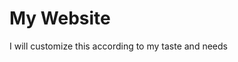 <!DOCTYPE html>
<html lang="en">
<head>
    <meta charset="UTF-8">
    <meta name="viewport" content="width=device-width, initial-scale=1.0">
    <title>css external file integration</title>
    <link rel="stylesheet" href="webstyle.css">
</head>
<body>
    <h1>My Website</h1>
    <p>I will customize this according to my taste and needs</p>
</body>
</html>
